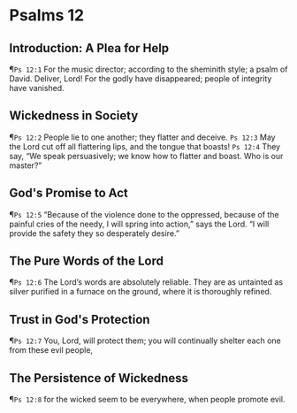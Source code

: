 # Psalms 12

## Introduction: A Plea for Help
¶`Ps 12:1` For the music director; according to the sheminith style; a psalm of David. Deliver, Lord! For the godly have disappeared; people of integrity have vanished.

## Wickedness in Society
¶`Ps 12:2` People lie to one another; they flatter and deceive.
`Ps 12:3` May the Lord cut off all flattering lips, and the tongue that boasts!
`Ps 12:4` They say, “We speak persuasively; we know how to flatter and boast. Who is our master?”

## God's Promise to Act
¶`Ps 12:5` “Because of the violence done to the oppressed, because of the painful cries of the needy, I will spring into action,” says the Lord. “I will provide the safety they so desperately desire.”

## The Pure Words of the Lord
¶`Ps 12:6` The Lord’s words are absolutely reliable. They are as untainted as silver purified in a furnace on the ground, where it is thoroughly refined.

## Trust in God's Protection
¶`Ps 12:7` You, Lord, will protect them; you will continually shelter each one from these evil people,

## The Persistence of Wickedness
¶`Ps 12:8` for the wicked seem to be everywhere, when people promote evil.
